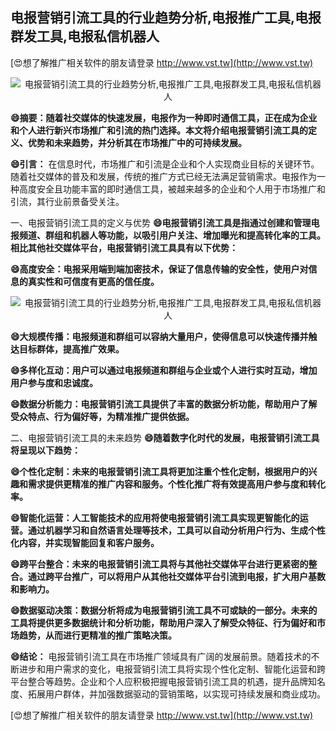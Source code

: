 ## **电报营销引流工具的行业趋势分析,电报推广工具,电报群发工具,电报私信机器人**

[😍想了解推广相关软件的朋友请登录 http://www.vst.tw](http://www.vst.tw)

 <center><img src="https://vst.tw/MP4/tuiguang/png/5.png" alt="电报营销引流工具的行业趋势分析,电报推广工具,电报群发工具,电报私信机器人"></center>

**😄摘要：随着社交媒体的快速发展，电报作为一种即时通信工具，正在成为企业和个人进行新兴市场推广和引流的热门选择。本文将介绍电报营销引流工具的定义、优势和未来趋势，并分析其在市场推广中的可持续发展。**

**😄引言：**
在信息时代，市场推广和引流是企业和个人实现商业目标的关键环节。随着社交媒体的普及和发展，传统的推广方式已经无法满足营销需求。电报作为一种高度安全且功能丰富的即时通信工具，被越来越多的企业和个人用于市场推广和引流，其行业前景备受关注。

一、电报营销引流工具的定义与优势
**😄电报营销引流工具是指通过创建和管理电报频道、群组和机器人等功能，以吸引用户关注、增加曝光和提高转化率的工具。相比其他社交媒体平台，电报营销引流工具具有以下优势：**

**😄高度安全：电报采用端到端加密技术，保证了信息传输的安全性，使用户对信息的真实性和可信度有更高的信任度。**

 <center><img src="https://vst.tw/MP4/tuiguang/png/8.png" alt="电报营销引流工具的行业趋势分析,电报推广工具,电报群发工具,电报私信机器人"></center>

**😄大规模传播：电报频道和群组可以容纳大量用户，使得信息可以快速传播并触达目标群体，提高推广效果。**

**😄多样化互动：用户可以通过电报频道和群组与企业或个人进行实时互动，增加用户参与度和忠诚度。**

**😄数据分析能力：电报营销引流工具提供了丰富的数据分析功能，帮助用户了解受众特点、行为偏好等，为精准推广提供依据。**

二、电报营销引流工具的未来趋势
**😄随着数字化时代的发展，电报营销引流工具将呈现以下趋势：**

**😄个性化定制：未来的电报营销引流工具将更加注重个性化定制，根据用户的兴趣和需求提供更精准的推广内容和服务。个性化推广将有效提高用户参与度和转化率。**

**😄智能化运营：人工智能技术的应用将使电报营销引流工具实现更智能化的运营。通过机器学习和自然语言处理等技术，工具可以自动分析用户行为、生成个性化内容，并实现智能回复和客户服务。**

**😄跨平台整合：未来的电报营销引流工具将与其他社交媒体平台进行更紧密的整合。通过跨平台推广，可以将用户从其他社交媒体平台引流到电报，扩大用户基数和影响力。**

**😄数据驱动决策：数据分析将成为电报营销引流工具不可或缺的一部分。未来的工具将提供更多数据统计和分析功能，帮助用户深入了解受众特征、行为偏好和市场趋势，从而进行更精准的推广策略决策。**

**😄结论：**
电报营销引流工具在市场推广领域具有广阔的发展前景。随着技术的不断进步和用户需求的变化，电报营销引流工具将实现个性化定制、智能化运营和跨平台整合等趋势。企业和个人应积极把握电报营销引流工具的机遇，提升品牌知名度、拓展用户群体，并加强数据驱动的营销策略，以实现可持续发展和商业成功。

[😍想了解推广相关软件的朋友请登录 http://www.vst.tw](http://www.vst.tw)



